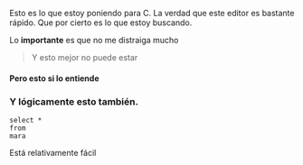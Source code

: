 Esto es lo que estoy poniendo para C. 
La verdad que este editor es bastante rápido. Que por cierto es lo que estoy buscando.



Lo **importante** es que no me distraiga mucho



> Y esto mejor no puede estar







#### Pero esto si lo entiende

### Y lógicamente esto también.

```
select *
from
mara
```

Está relativamente fácil
